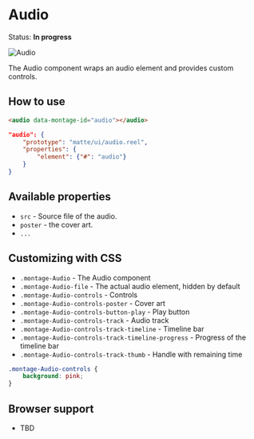 # Audio

Status: __In progress__

![Audio](https://raw.github.com/montagejs/digit/master/audio.reel/screenshot.png)

The Audio component wraps an audio element and provides custom controls.

## How to use

```html
<audio data-montage-id="audio"></audio>
```

```json
"audio": {
    "prototype": "matte/ui/audio.reel",
    "properties": {
        "element": {"#": "audio"}
    }
}
```


## Available properties

* `src` - Source file of the audio.
* `poster` - the cover art.
* `...`



## Customizing with CSS

* `.montage-Audio` - The Audio component
* `.montage-Audio-file` - The actual audio element, hidden by default
* `.montage-Audio-controls` - Controls
* `.montage-Audio-controls-poster` - Cover art
* `.montage-Audio-controls-button-play` - Play button
* `.montage-Audio-controls-track` - Audio track
* `.montage-Audio-controls-track-timeline` - Timeline bar
* `.montage-Audio-controls-track-timeline-progress` - Progress of the timeline bar
* `.montage-Audio-controls-track-thumb` - Handle with remaining time


```css
.montage-Audio-controls {
    background: pink;
}
```



## Browser support

* TBD
